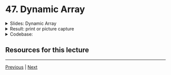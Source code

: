 # 47. Dynamic Array

<details>
  <summary> Slides: Dynamic Array </summary>

<p align="center" >
    <img src="https://python-ds.s3.us-west-1.amazonaws.com/Python-for-Data-Structures-Algorithms-and-Interviews/images/47_Dynamic-Array.png" width="90%" > 
    <img src="https://python-ds.s3.us-west-1.amazonaws.com/Python-for-Data-Structures-Algorithms-and-Interviews/images/47_Dynamic-Array_2.png" width="90%" > 
    <img src="https://python-ds.s3.us-west-1.amazonaws.com/Python-for-Data-Structures-Algorithms-and-Interviews/images/47_Dynamic-Array_3.png" width="90%" > 
    <img src="https://python-ds.s3.us-west-1.amazonaws.com/Python-for-Data-Structures-Algorithms-and-Interviews/images/47_Dynamic-Array_4.png" width="90%" > 
    <img src="https://python-ds.s3.us-west-1.amazonaws.com/Python-for-Data-Structures-Algorithms-and-Interviews/images/47_Dynamic-Array_5.png" width="90%" > 
    <img src="https://python-ds.s3.us-west-1.amazonaws.com/Python-for-Data-Structures-Algorithms-and-Interviews/images/47_Dynamic-Array_6.png" width="90%" > 
    <img src="https://python-ds.s3.us-west-1.amazonaws.com/Python-for-Data-Structures-Algorithms-and-Interviews/images/47_Dynamic-Array_7.png" width="90%" > 
    <img src="https://python-ds.s3.us-west-1.amazonaws.com/Python-for-Data-Structures-Algorithms-and-Interviews/images/47_Dynamic-Array_8.png" width="90%" > 
    <img src="https://python-ds.s3.us-west-1.amazonaws.com/Python-for-Data-Structures-Algorithms-and-Interviews/images/47_Dynamic-Array_9.png" width="90%" > 
    <img src="https://python-ds.s3.us-west-1.amazonaws.com/Python-for-Data-Structures-Algorithms-and-Interviews/images/47_Dynamic-Array_10.png" width="90%" > 

</p> 

</details>

<details>
  <summary> Result: print or picture capture </summary>

-   `03_dynamic_array.py`

```python
import sys

# Set n
n = 10

data = []

for i in range(n):
    
    # Number of elements
    a = len(data)
    
    # Actual size in bytes  
    b = sys.getsizeof(data)
    
    print('Length: {0:3d}; Size in bytes: {1:4d}'.format(a, b))
    
    #   increase length by one
    data.append(n)    
```

-   run `python 03_dynamic_array.py`

```bash
Length:   0; Size in bytes:   56
Length:   1; Size in bytes:   88
Length:   2; Size in bytes:   88
Length:   3; Size in bytes:   88
Length:   4; Size in bytes:   88
Length:   5; Size in bytes:  120
Length:   6; Size in bytes:  120
Length:   7; Size in bytes:  120
Length:   8; Size in bytes:  120
Length:   9; Size in bytes:  184
```

</details>  

<details>
  <summary> Codebase: </summary>

-   [03_dynamic_array.py](../../codebase/python-ds-interview/02-array-sequences/03_dynamic_array.py)

-   [02-Array Sequences](https://github.com/jmportilla/Python-for-Algorithms--Data-Structures--and-Interviews/tree/master/02-Array%20Sequences)

</details>

##  Resources for this lecture



---

[Previous](./46_Low-Level-Arrays.md) | [Next](./48_Dynamic-Array-Excercise.md)
